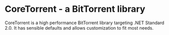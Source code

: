 # CoreTorrent - a BitTorrent library

CoreTorrent is a high performance BitTorrent library targeting .NET Standard
2.0. It has sensible defaults and allows customization to fit most needs.

